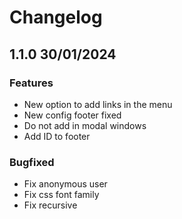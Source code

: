 # Changelog

## 1.1.0 30/01/2024
### Features
- New option to add links in the menu 
- New config footer fixed
- Do not add in modal windows
- Add ID to footer
### Bugfixed
- Fix anonymous user
- Fix css font family
- Fix recursive
